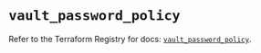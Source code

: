 # `vault_password_policy`

Refer to the Terraform Registry for docs: [`vault_password_policy`](https://registry.terraform.io/providers/hashicorp/vault/4.8.0/docs/resources/password_policy).
